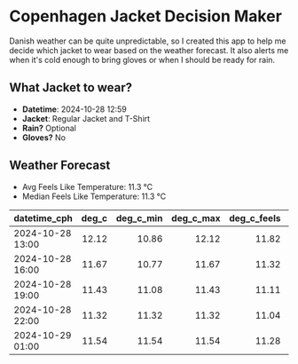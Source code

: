 
# Copenhagen Jacket Decision Maker

Danish weather can be quite unpredictable, so I created this app to help me decide which jacket to wear based on the weather forecast. 
It also alerts me when it's cold enough to bring gloves or when I should be ready for rain.

## What Jacket to wear?

- **Datetime**: 2024-10-28 12:59
- **Jacket**: Regular Jacket and T-Shirt
- **Rain?** Optional
- **Gloves?** No

## Weather Forecast
- Avg Feels Like Temperature: 11.3 °C
- Median Feels Like Temperature: 11.3 °C

| datetime_cph     |   deg_c |   deg_c_min |   deg_c_max |   deg_c_feels | weather   | wind   | rain   |
|:-----------------|--------:|------------:|------------:|--------------:|:----------|:-------|:-------|
| 2024-10-28 13:00 |   12.12 |       10.86 |       12.12 |         11.82 | Rain      | Low    | Low    |
| 2024-10-28 16:00 |   11.67 |       10.77 |       11.67 |         11.32 | Clouds    | Low    | None   |
| 2024-10-28 19:00 |   11.43 |       11.08 |       11.43 |         11.11 | Rain      | Low    | Low    |
| 2024-10-28 22:00 |   11.32 |       11.32 |       11.32 |         11.04 | Clouds    | Low    | None   |
| 2024-10-29 01:00 |   11.54 |       11.54 |       11.54 |         11.28 | Clouds    | Low    | None   |
        